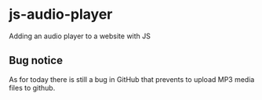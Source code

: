 # js-audio-player
Adding an audio player to a website with JS

## Bug notice

As for today there is still a bug in GitHub that prevents to upload MP3 media files to github.
